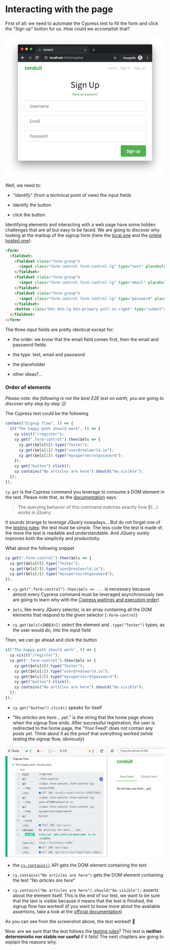 # Interacting with the page

First of all: we need to automate the Cypress test to fill the form and click the "Sign up" button for us. How could we accomplish that?

<img src="../assets/images/signup-page.png" alt="The signup page"/>

Well, we need to:

- "identify" (from a technical point of view) the input fields

- identify the button

- click the button

Identifying elements and interacting with a web page have some hidden challenges that are all but easy to be faced. We are going to discover why looking at the markup of the signup form (here the [local one](http://localhost:4100/register) and the [online hosted one](https://react-redux.realworld.io/#/register)):

```html
<form>
  <fieldset>
    <fieldset class="form-group">
      <input class="form-control form-control-lg" type="text" placeholder="Username" value="" />
    </fieldset>
    <fieldset class="form-group">
      <input class="form-control form-control-lg" type="email" placeholder="Email" value="" />
    </fieldset>
    <fieldset class="form-group">
      <input class="form-control form-control-lg" type="password" placeholder="Password" value="" />
    </fieldset>
    <button class="btn btn-lg btn-primary pull-xs-right" type="submit">Sign up</button>
  </fieldset>
</form>
```

The three input fields are pretty identical except for:

- the order: we know that the email field comes first, then the email and password fields

- the type: text, email and password

- the placeholder

- other ideas?...

### Order of elements

_Please note: the following is not the best E2E test on earth, you are going to discover why step by step 😉_

The Cypress test could be the following

```js
context("Signup flow", () => {
  it("The happy path should work", () => {
    cy.visit("/register");
    cy.get(".form-control").then($els => {
      cy.get($els[0]).type("Tester");
      cy.get($els[1]).type("user@realworld.io");
      cy.get($els[2]).type("mysupersecretpassword");
    });
    cy.get("button").click();
    cy.contains("No articles are here").should("be.visible");
  });
});
```

`cy.get` is the Cypress command you leverage to consume a DOM element in the test. Please note that, as the [documentation](https://docs.cypress.io/api/commands/get.html) says:

> The querying behavior of this command matches exactly how \$(…) works in jQuery.

It sounds strange to leverage JQuery nowadays... But do not forget one of the [testing rules](testing-rules.md): the test must be simple. The less code the test is made of, the more the test is readable and understandable. And JQuery surely improves both the simplicity and productivity.

What about the following snippet

```js
cy.get(".form-control").then($els => {
  cy.get($els[0]).type("Tester");
  cy.get($els[1]).type("user@realworld.io");
  cy.get($els[2]).type("mysupersecretpassword");
});
```

- `cy.get(".form-control").then($els => ...` is necessary because almost every Cypress command must be leveraged asynchronously (we are going to learn why with the [Cypress waitings and execution order](cypress-waitings-and-execution-order.md))

- `$els`, like every JQuery selector, is an array containing all the DOM elements that respond to the given selector (`.form-control`)

- `cy.get($els[<INDEX>])` select the element and `.type("Tester")` types, as the user would do, into the input field

Then, we can go ahead and click the button

```js
it("The happy path should work", () => {
  cy.visit("/register");
  cy.get(".form-control").then($els => {
    cy.get($els[0]).type("Tester");
    cy.get($els[1]).type("user@realworld.io");
    cy.get($els[2]).type("mysupersecretpassword");
    cy.get("button").click();
    cy.contains("No articles are here").should("be.visible");
  });
});
```

- `cy.get("button").click()` speaks for itself

- "_No articles are here... yet._" is the string that the home page shows when the signup flow ends. After successful registration, the user is redirected to the home page, the "Your Feed" does not contain any posts yet. Think about it as the proof that everything worked (while testing the signup flow, obviously)

<img src="../assets/images/signup-feedback.png" alt="Cypress Conduit" class="img-border"/>

- the [`cy.contains()`](https://docs.cypress.io/api/commands/contains.html#Syntax) API gets the DOM element containing the text

- `cy.contains("No articles are here")` gets the DOM element containing the text "_No articles are here_"

- `cy.contains("No articles are here").should("be.visible");` asserts about the element itself. This is the end of our test, we want to be sure that the text is visible because it means that the test is finished, the signup flow has worked! (if you want to know more about the available assertions, take a look at the [official documentation](https://docs.cypress.io/guides/references/assertions.html))

As you can see from the screenshot above, the test worked! 🎉

Now: are we sure that the test follows the [testing rules](testing-rules.md)? This test is **neither deterministic nor stable nor useful** if it fails! The next chapters are going to explain the reasons why.
